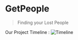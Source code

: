 # GetPeople
>Finding your Lost People

Our Project Timeline :
![Timeline](https://user-images.githubusercontent.com/94972058/168589242-2d9fa9e6-12df-4902-8418-4d8f8f609430.png)
